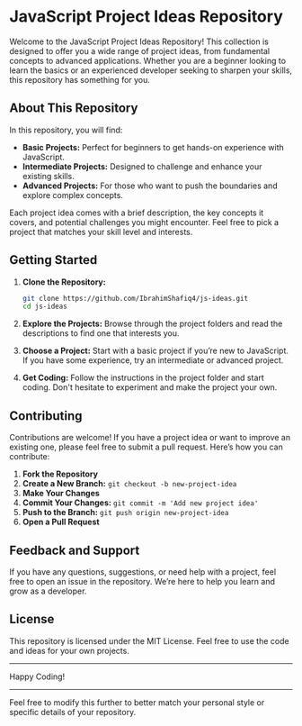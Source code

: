 # JavaScript Project Ideas Repository

Welcome to the JavaScript Project Ideas Repository! This collection is designed to offer you a wide range of project ideas, from fundamental concepts to advanced applications. Whether you are a beginner looking to learn the basics or an experienced developer seeking to sharpen your skills, this repository has something for you.

## About This Repository

In this repository, you will find:
- **Basic Projects:** Perfect for beginners to get hands-on experience with JavaScript.
- **Intermediate Projects:** Designed to challenge and enhance your existing skills.
- **Advanced Projects:** For those who want to push the boundaries and explore complex concepts.

Each project idea comes with a brief description, the key concepts it covers, and potential challenges you might encounter. Feel free to pick a project that matches your skill level and interests.

## Getting Started

1. **Clone the Repository:**
   ```sh
   git clone https://github.com/IbrahimShafiq4/js-ideas.git
   cd js-ideas
   ```

2. **Explore the Projects:**
   Browse through the project folders and read the descriptions to find one that interests you.

3. **Choose a Project:**
   Start with a basic project if you’re new to JavaScript. If you have some experience, try an intermediate or advanced project.

4. **Get Coding:**
   Follow the instructions in the project folder and start coding. Don't hesitate to experiment and make the project your own.

## Contributing

Contributions are welcome! If you have a project idea or want to improve an existing one, please feel free to submit a pull request. Here’s how you can contribute:

1. **Fork the Repository**
2. **Create a New Branch:** `git checkout -b new-project-idea`
3. **Make Your Changes**
4. **Commit Your Changes:** `git commit -m 'Add new project idea'`
5. **Push to the Branch:** `git push origin new-project-idea`
6. **Open a Pull Request**

## Feedback and Support

If you have any questions, suggestions, or need help with a project, feel free to open an issue in the repository. We’re here to help you learn and grow as a developer.

## License

This repository is licensed under the MIT License. Feel free to use the code and ideas for your own projects.

---

Happy Coding!

---

Feel free to modify this further to better match your personal style or specific details of your repository.
